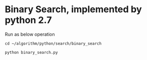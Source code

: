 # Binary Search, implemented by python 2.7

Run as below operation

`cd ~/algorithm/python/search/binary_search`

`python binary_search.py`

